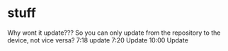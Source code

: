 # stuff
Why wont it update???
So you can only update from the repository to the device, not vice versa?
7:18 update
7:20 Update
10:00 Update

